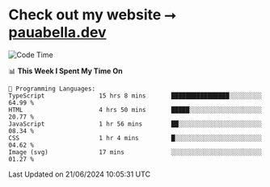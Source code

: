 # Check out my website ⭢ [pauabella.dev](https://pauabella.dev)

<!--START_SECTION:waka-->
![Code Time](http://img.shields.io/badge/Code%20Time-3%2C486%20hrs%2011%20mins-blue)

📊 **This Week I Spent My Time On** 

```text
💬 Programming Languages: 
TypeScript               15 hrs 8 mins       ████████████████░░░░░░░░░   64.99 % 
HTML                     4 hrs 50 mins       █████░░░░░░░░░░░░░░░░░░░░   20.77 % 
JavaScript               1 hr 56 mins        ██░░░░░░░░░░░░░░░░░░░░░░░   08.34 % 
CSS                      1 hr 4 mins         █░░░░░░░░░░░░░░░░░░░░░░░░   04.62 % 
Image (svg)              17 mins             ░░░░░░░░░░░░░░░░░░░░░░░░░   01.27 % 
```


 Last Updated on 21/06/2024 10:05:31 UTC
<!--END_SECTION:waka-->
